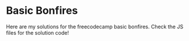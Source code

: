 # Basic Bonfires
Here are my solutions for the freecodecamp basic bonfires.
Check the JS files for the solution code!
